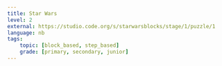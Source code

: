 ```yaml
---
title: Star Wars
level: 2
external: https://studio.code.org/s/starwarsblocks/stage/1/puzzle/1
language: nb
tags:
    topic: [block_based, step_based]
    grade: [primary, secondary, junior]
---
```

